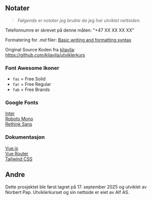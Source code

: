 ## Notater
> *Følgende er notater jeg brukte da jeg har utviklet nettsiden.*

Telefonnumre er skrevet på denne måten: "+47 XX XX XX XX"

Formatering for *.md* filer: [Basic writing and formatting syntax](https://docs.github.com/en/get-started/writing-on-github/getting-started-with-writing-and-formatting-on-github/basic-writing-and-formatting-syntax)

Original Source Koden fra [kilavila](https://github.com/kilavila):<br>
https://github.com/kilavila/utviklerkurs

### Font Awesome Ikoner
- `fas` = Free Solid
- `far` = Free Regular
- `fab` = Free Brands

<font-awesome-icon :icon="['fas', 'house']" />

### Google Fonts 
[Inter](https://fonts.google.com/specimen/Inter)<br>
[Roboto Mono](https://fonts.google.com/specimen/Roboto+Mono)<br>
[Rethink Sans](https://fonts.google.com/specimen/Rethink+Sans)

### Dokumentasjon
[Vue.js](https://vuejs.org/guide/introduction.html)<br>
[Vue Router](https://router.vuejs.org/guide/)<br>
[Tailwind CSS](https://tailwindcss.com/docs/installation/using-vite)


## Andre

Dette prosjektet ble først lagret på 17. september 2025 og utviklet av Norbert Pap. Utviklerkurset og sin nettside er eiet av Alf AS. 